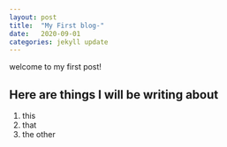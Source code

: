 ```yaml
---
layout: post
title:  "My First blog-"
date:   2020-09-01
categories: jekyll update
---
```

welcome to my first post!

## Here are things I will be writing about
1. this
2. that
3. the other